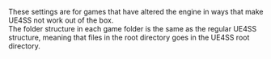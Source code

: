 These settings are for games that have altered the engine in ways that make UE4SS not work out of the box.  
The folder structure in each game folder is the same as the regular UE4SS structure, meaning that files in the root directory goes in the UE4SS root directory.